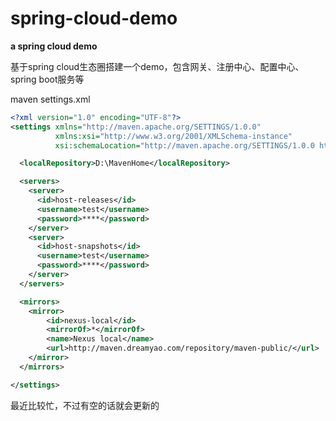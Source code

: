 # spring-cloud-demo
**a spring cloud demo**

基于spring cloud生态圈搭建一个demo，包含网关、注册中心、配置中心、spring boot服务等

maven settings.xml
``` xml
<?xml version="1.0" encoding="UTF-8"?>
<settings xmlns="http://maven.apache.org/SETTINGS/1.0.0"
          xmlns:xsi="http://www.w3.org/2001/XMLSchema-instance"
          xsi:schemaLocation="http://maven.apache.org/SETTINGS/1.0.0 http://maven.apache.org/xsd/settings-1.0.0.xsd">

  <localRepository>D:\MavenHome</localRepository>

  <servers>
    <server>  
      <id>host-releases</id>  
      <username>test</username>  
      <password>****</password>  
    </server>  
    <server>  
      <id>host-snapshots</id>  
      <username>test</username>  
      <password>****</password>  
    </server>
  </servers>

  <mirrors>
	<mirror>
        <id>nexus-local</id>
        <mirrorOf>*</mirrorOf>
        <name>Nexus local</name>
        <url>http://maven.dreamyao.com/repository/maven-public/</url>
    </mirror>
  </mirrors>

</settings>

```

最近比较忙，不过有空的话就会更新的